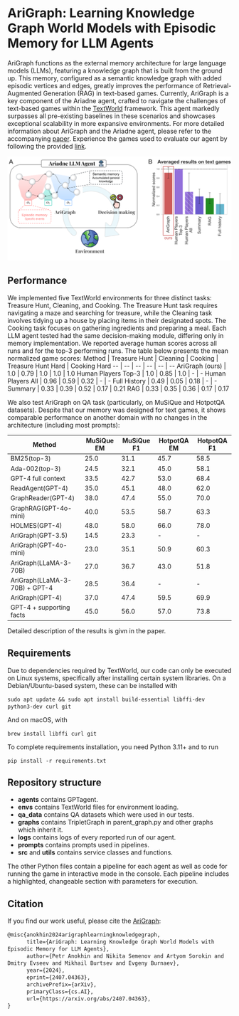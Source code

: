 # AriGraph: Learning Knowledge Graph World Models with Episodic Memory for LLM Agents

AriGraph functions as the external memory architecture for large language models (LLMs), featuring a knowledge graph that is built from the ground up. This memory, configured as a semantic knowledge graph with added episodic vertices and edges, greatly improves the performance of Retrieval-Augmented Generation (RAG) in text-based games. Currently, AriGraph is a key component of the Ariadne agent, crafted to navigate the challenges of text-based games within the [TextWorld](https://github.com/microsoft/TextWorld) framework. This agent markedly surpasses all pre-existing baselines in these scenarios and showcases exceptional scalability in more expansive environments. For more detailed information about AriGraph and the Ariadne agent, please refer to the accompanying [paper](https://arxiv.org/abs/2407.04363). Experience the games used to evaluate our agent by following the provided [link](http://158.255.5.225/).

![**Ariadne agent and its results**](img/Architecture.png?raw=True)

## Performance
We implemented five TextWorld environments for three distinct tasks: Treasure Hunt, Cleaning, and Cooking. The Treasure Hunt task requires navigating a maze and searching for treasure, while the Cleaning task involves tidying up a house by placing items in their designated spots. The Cooking task focuses on gathering ingredients and preparing a meal. Each LLM agent tested had the same decision-making module, differing only in memory implementation. We reported average human scores across all runs and for the top-3 performing runs. The table below presents the mean normalized game scores: 
Method | Treasure Hunt | Cleaning | Cooking | Treasure Hunt Hard | Cooking Hard
-- | -- | -- | -- | -- | -- 
AriGraph (ours) | 1.0 | 0.79 | 1.0 | 1.0 | 1.0
Human Players Top-3 | 1.0 | 0.85 | 1.0 | - | -
Human Players All | 0.96 | 0.59 | 0.32 | - | -
Full History | 0.49 | 0.05 | 0.18 | - | -
Summary | 0.33 | 0.39 | 0.52 | 0.17 | 0.21
RAG | 0.33 | 0.35 | 0.36 | 0.17 | 0.17

We also test AriGraph on QA task (particularly, on MuSiQue and HotpotQA datasets). Despite that our memory was designed for text games, it shows comparable performance on another domain with no changes in the architecture (including most prompts):

Method | MuSiQue EM | MuSiQue F1 | HotpotQA EM| HotpotQA F1 
-- | -- | -- | -- | -- 
BM25(top-3) | 25.0 | 31.1 | 45.7 | 58.5 
Ada-002(top-3) | 24.5 | 32.1 | 45.0 | 58.1 
GPT-4 full context | 33.5 | 42.7 | 53.0 | 68.4
ReadAgent(GPT-4) | 35.0 | 45.1 | 48.0 | 62.0
 GraphReader(GPT-4) | 38.0 | 47.4 | 55.0 | 70.0 
GraphRAG(GPT-4o-mini) | 40.0 | 53.5 | 58.7 | 63.3 
HOLMES(GPT-4) | 48.0 | 58.0 | 66.0 | 78.0
AriGraph(GPT-3.5) | 14.5 | 23.3 |- | - 
AriGraph(GPT-4o-mini)| 23.0 | 35.1| 50.9 | 60.3 
AriGraph(LLaMA-3-70B) | 27.0 | 36.7 | 43.0 | 51.8 
AriGraph(LLaMA-3-70B) + GPT-4 | 28.5 | 36.4 | - | - 
AriGraph(GPT-4) | 37.0 | 47.4 | 59.5 | 69.9
GPT-4 + supporting facts | 45.0 | 56.0 | 57.0 | 73.8 

Detailed description of the results is givn in the paper.

## Requirements
Due to dependencies required by TextWorld, our code can only be executed on Linux systems, specifically after installing certain system libraries.
On a Debian/Ubuntu-based system, these can be installed with

    sudo apt update && sudo apt install build-essential libffi-dev python3-dev curl git

And on macOS, with

    brew install libffi curl git

To complete requirements installation, you need Python 3.11+ and to run 

    pip install -r requirements.txt

## Repository structure
- **agents** contains GPTagent.
- **envs** contains TextWorld files for environment loading.
- **qa_data** contains QA datasets which were used in our tests.  
- **graphs** contains TripletGraph in parent_graph.py and other graphs which inherit it.
- **logs** contains logs of every reported run of our agent.
- **prompts** contains prompts used in pipelines.
- **src** and **utils** contains service classes and functions.
  
The other Python files contain a pipeline for each agent as well as code for running the game in interactive mode in the console. Each pipeline includes a highlighted, changeable section with parameters for execution.

## Citation
If you find our work useful, please cite the [AriGraph](https://arxiv.org/abs/2407.04363):
```
@misc{anokhin2024arigraphlearningknowledgegraph,
      title={AriGraph: Learning Knowledge Graph World Models with Episodic Memory for LLM Agents}, 
      author={Petr Anokhin and Nikita Semenov and Artyom Sorokin and Dmitry Evseev and Mikhail Burtsev and Evgeny Burnaev},
      year={2024},
      eprint={2407.04363},
      archivePrefix={arXiv},
      primaryClass={cs.AI},
      url={https://arxiv.org/abs/2407.04363}, 
}
```
